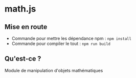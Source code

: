 # math.js

## Mise en route

* Commande pour mettre les dépendance npm : `npm install`
* Commande pour compiler le tout : `npm run build`

## Qu'est-ce ?

Module de manipulation d'objets mathématiques

